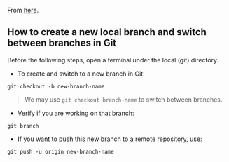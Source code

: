 From [here](https://stackoverflow.com/questions/66882952/how-to-create-new-local-branch-and-switch-between-branches-in-git).

## How to create a new local branch and switch between branches in Git

Before the following steps, open a terminal under the local (git) directory. 

* To create and switch to a new branch in Git:
```
git checkout -b new-branch-name
```

> We may use `git checkout branch-name` to switch between branches.

* Verify if you are working on that branch:
```
git branch
```

* If you want to push this new branch to a remote repository, use:
```
git push -u origin new-branch-name
```
 
